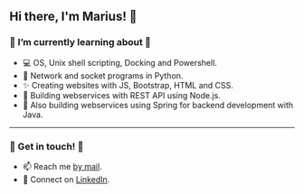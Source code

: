 ## Hi there, I'm Marius! 👋


### 🌱 I’m currently learning about 🌱
- 💻 OS, Unix shell scripting, Docking and Powershell.
- 🔌 Network and socket programs in Python.
- ✨ Creating websites with JS, Bootstrap, HTML and CSS.
- 👾 Building webservices with REST API using Node.js.
- 🍃 Also building webservices using Spring for backend development with Java.

---
### 👏 Get in touch! 👏
- 📫 Reach me [by mail][mail].
- 🤝 Connect on [LinkedIn][linkedin].


[linkedin]: https://www.linkedin.com/in/marius-havnaas-623756174
[mail]: mailto:marhav95@gmail.com?subject=[GitHub]%20Source%20Han%20Sans
[instagram]: https://www.instagram.com/mariushavnaas/
[java]: https://github.com/Marhav/Eksamen_AlgDat
<!--
**Marhav/Marhav** is a ✨ _special_ ✨ repository because its `README.md` (this file) appears on your GitHub profile.

Here are some ideas to get you started:


- 🤔 I’m looking for help with ...
- 💬 Ask me about ...
- 😄 Pronouns: ...
- 🔭 I’m currently working on ...
- ⚡ Fun fact: ...
-->
